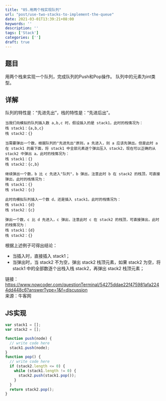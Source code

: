 ```yaml
---
title: "05.用两个栈实现队列"
url: "post/use-two-stacks-to-implement-the-queue"
date: 2021-03-01T13:39:21+08:00
keywords: ''
description: ''
tags: ['Stack']
categories: ['']
draft: true
---
```


## 题目

用两个栈来实现一个队列，完成队列的Push和Pop操作。 队列中的元素为int类型。

## 详解

队列的特性是：“先进先出”，栈的特性是：“先进后出”。

```
当我们向模拟的队列插入数 a,b,c 时，假设插入的是 stack1，此时的栈情况为：   
栈 stack1：{a,b,c}  
栈 stack2：{} 

当需要弹出一个数，根据队列的"先进先出"原则，a 先进入，则 a 应该先弹出。但是此时 a 在 stack1 的最下面，将 stack1 中全部元素逐个弹出压入 stack2，现在可以正确的从 stack2 中弹出 a，此时的栈情况为：  
栈 stack1：{}  
栈 stack2：{c,b}  

继续弹出一个数，b 比 c 先进入"队列"，b 弹出，注意此时 b 在 stack2 的栈顶，可直接弹出，此时的栈情况为：  
栈 stack1：{}  
栈 stack2：{c}  

此时向模拟队列插入一个数 d，还是插入 stack1，此时的栈情况为：  
栈 stack1：{d}   
栈 stack2：{c}   

弹出一个数，c 比 d 先进入，c 弹出，注意此时 c 在 stack2 的栈顶，可直接弹出，此时的栈情况为：  
栈 stack1：{d}  
栈 stack2：{}  
```

根据上述例子可得出结论：  
- 当插入时，直接插入 stack1；  
- 当弹出时，当 stack2 不为空，弹出 stack2 栈顶元素，如果 stack2 为空，将 stack1 中的全部数逐个出栈入栈 stack2，再弹出 stack2 栈顶元素； 

链接：https://www.nowcoder.com/questionTerminal/54275ddae22f475981afa2244dd448c6?answerType=1&f=discussion  
来源：牛客网

## JS实现

```javascript
var stack1 = [];
var stack2 = [];

function push(node) {
  // write code here
  stack1.push(node);
}
function pop() {
  // write code here
  if (stack2.length <= 0) {
    while (stack1.length != 0) {
      stack2.push(stack1.pop());
    }
  }
  return stack2.pop();
}
```